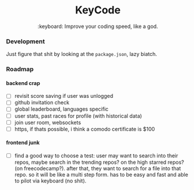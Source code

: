 <h1 align="center">KeyCode</h1>
<p align="center">:keyboard: Improve your coding speed, like a god.</p>

### Development

Just figure that shit by looking at the `package.json`, lazy biatch.

### Roadmap

#### backend crap
- [ ] revisit score saving if user was unlogged
- [ ] github invitation check
- [ ] global leaderboard, languages specific
- [ ] user stats, past races for profile (with historical data)
- [ ] join user room, websockets
- [ ] https, if thats possible, i think a comodo certificate is $100

#### frontend junk
- [ ] find a good way to choose a test: user may want to search into their repos, maybe search in the trending repos? on the high starred repos? (on freecodecamp?). after that, they want to search for a file into that repo. so it will be like a multi step form. has to be easy and fast and able to pilot via keyboard (no shit).
